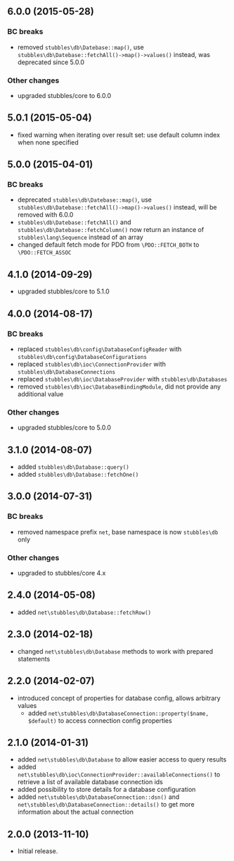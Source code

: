 6.0.0 (2015-05-28)
------------------

### BC breaks

  * removed `stubbles\db\Datebase::map()`, use `stubbles\db\Datebase::fetchAll()->map()->values()` instead, was deprecated since 5.0.0

### Other changes

  * upgraded stubbles/core to 6.0.0


5.0.1 (2015-05-04)
------------------

  * fixed warning when iterating over result set: use default column index when none specified


5.0.0 (2015-04-01)
------------------

### BC breaks

  * deprecated `stubbles\db\Datebase::map()`, use `stubbles\db\Datebase::fetchAll()->map()->values()` instead, will be removed with 6.0.0
  * `stubbles\db\Datebase::fetchAll()` and `stubbles\db\Datebase::fetchColumn()` now return an instance of `stubbles\lang\Sequence` instead of an array
  * changed default fetch mode for PDO from `\PDO::FETCH_BOTH` to `\PDO::FETCH_ASSOC`


4.1.0 (2014-09-29)
------------------

  * upgraded stubbles/core to 5.1.0


4.0.0 (2014-08-17)
------------------

### BC breaks

  * replaced `stubbles\db\config\DatabaseConfigReader` with `stubbles\db\config\DatabaseConfigurations`
  * replaced `stubbles\db\ioc\ConnectionProvider` with `stubbles\db\DatabaseConnections`
  * replaced `stubbles\db\ioc\DatabaseProvider` with `stubbles\db\Databases`
  * removed `stubbles\db\ioc\DatabaseBindingModule`, did not provide any additional value

### Other changes

  * upgraded stubbles/core to 5.0.0


3.1.0 (2014-08-07)
------------------

  * added `stubbles\db\Database::query()`
  * added `stubbles\db\Database::fetchOne()`


3.0.0 (2014-07-31)
------------------

### BC breaks

  * removed namespace prefix `net`, base namespace is now `stubbles\db` only

### Other changes

  * upgraded to stubbles/core 4.x


2.4.0 (2014-05-08)
------------------

  * added `net\stubbles\db\Database::fetchRow()`


2.3.0 (2014-02-18)
------------------

  * changed `net\stubbles\db\Database` methods to work with prepared statements


2.2.0 (2014-02-07)
------------------

  * introduced concept of properties for database config, allows arbitrary values
     * added `net\stubbles\db\DatabaseConnection::property($name, $default)` to access connection config properties


2.1.0 (2014-01-31)
------------------

  * added `net\stubbles\db\Database` to allow easier access to query results
  * added `net\stubbles\db\ioc\ConnectionProvider::availableConnections()` to retrieve a list of available database connection ids
  * added possibility to store details for a database configuration
  * added `net\stubbles\db\DatabaseConnection::dsn()` and `net\stubbles\db\DatabaseConnection::details()` to get more information about the actual connection


2.0.0 (2013-11-10)
------------------

  * Initial release.
